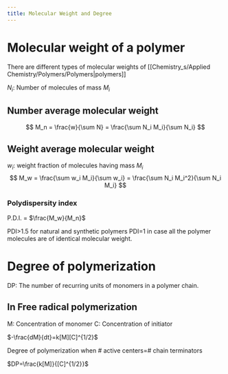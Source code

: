 ```yaml
---
title: Molecular Weight and Degree
---
```

# Molecular weight of a polymer

There are different types of molecular weights of [[Chemistry_s/Applied Chemistry/Polymers/Polymers|polymers]]

$N_i$: Number of molecules of mass $M_i$

## Number average molecular weight

$$
M_n = \frac{w}{\sum N} = \frac{\sum N_i M_i}{\sum N_i}
$$

## Weight average molecular weight

$w_i$: weight fraction of molecules having mass $M_i$
$$
M_w = \frac{\sum w_i M_i}{\sum w_i} = \frac{\sum N_i M_i^2}{\sum N_i M_i}
$$

### Polydispersity index

P.D.I. = $\frac{M_w}{M_n}$

PDI>1.5 for natural and synthetic polymers
PDI=1 in case all the polymer molecules are of identical molecular weight.

# Degree of polymerization
DP: The number of recurring units of monomers in a polymer chain.

## In Free radical polymerization
M: Concentration of monomer
C: Concentration of initiator

$-\frac{dM}{dt}=k[M][C]^{1/2}$

Degree of polymerization when # active centers=# chain terminators

$DP=\frac{k[M]}{[C]^{1/2}}$